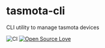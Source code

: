 # tasmota-cli
CLI utility to manage tasmota devices

![CI](https://github.com/gorootde/tasmota-cli/workflows/CI/badge.svg) [![Open Source Love](https://badges.frapsoft.com/os/gpl/gpl.svg?v=102)](https://github.com/ellerbrock/open-source-badge/)
